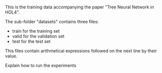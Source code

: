This is the training data accompanying the paper 
"Tree Neural Network in HOL4".

The sub-folder "datasets" contains three files:
- train for the training set
- valid for the validation set
- test for the test set

This files contain arithmetical expressions followed on the next line
by their value.

Explain how to run the experiments
